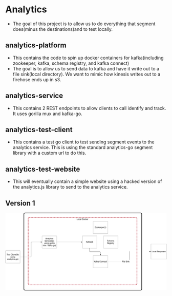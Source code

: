 # Analytics

- The goal of this project is to allow us to do everything that segment does(minus the destinations)and to test locally.

## analytics-platform

- This contains the code to spin up docker containers for kafka(including zookeeper, kafka, schema registry, and kafka connect)
- The goal is to allow us to send data to kafka and have it write out to a file sink(local directory). We want to mimic how kinesis writes out to a firehose ends up in s3.

## analytics-service

- This contains 2 REST endpoints to allow clients to call identify and track.  It uses gorilla mux and kafka-go.

## analytics-test-client

- This contains a test go client to test sending segment events to the analytics service.  This is using the standard analytics-go segment library with a custom url to do this.

## analytics-test-website

- This will eventually contain a simple website using a hacked version of the analytics.js library to send to the analytics service.

## Version 1

![alt text](./AnalyticsPlatformLocal_8_30_19.jpg)
